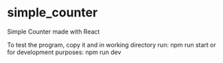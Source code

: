 # simple_counter
Simple Counter made with React

To test the program, copy it and in working directory run:
npm run start
or for development purposes:
npm run dev
